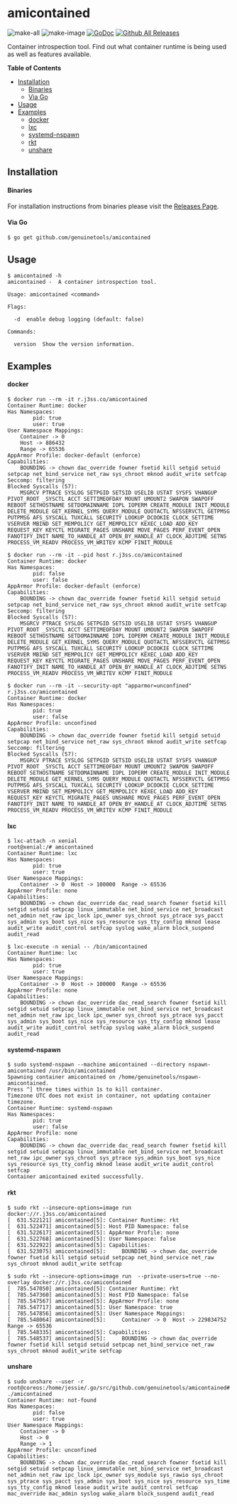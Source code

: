 # amicontained

![make-all](https://github.com/genuinetools/amicontained/workflows/make%20all/badge.svg)
![make-image](https://github.com/genuinetools/amicontained/workflows/make%20image/badge.svg)
[![GoDoc](https://img.shields.io/badge/godoc-reference-5272B4.svg?style=for-the-badge)](https://godoc.org/github.com/genuinetools/amicontained)
[![Github All Releases](https://img.shields.io/github/downloads/genuinetools/amicontained/total.svg?style=for-the-badge)](https://github.com/genuinetools/amicontained/releases)

Container introspection tool. Find out what container runtime is being used as
well as features available.

<!-- START doctoc generated TOC please keep comment here to allow auto update -->
<!-- DON'T EDIT THIS SECTION, INSTEAD RE-RUN doctoc TO UPDATE -->
**Table of Contents**

- [Installation](#installation)
    - [Binaries](#binaries)
    - [Via Go](#via-go)
- [Usage](#usage)
- [Examples](#examples)
    - [docker](#docker)
    - [lxc](#lxc)
    - [systemd-nspawn](#systemd-nspawn)
    - [rkt](#rkt)
    - [unshare](#unshare)

<!-- END doctoc generated TOC please keep comment here to allow auto update -->

## Installation

#### Binaries

For installation instructions from binaries please visit the [Releases Page](https://github.com/genuinetools/amicontained/releases).

#### Via Go

```bash
$ go get github.com/genuinetools/amicontained
```

## Usage

```console
$ amicontained -h
amicontained -  A container introspection tool.

Usage: amicontained <command>

Flags:

  -d  enable debug logging (default: false)

Commands:

  version  Show the version information.
```

## Examples

#### docker

```console
$ docker run --rm -it r.j3ss.co/amicontained
Container Runtime: docker
Has Namespaces:
        pid: true
        user: true
User Namespace Mappings:
	Container -> 0
	Host -> 886432
	Range -> 65536
AppArmor Profile: docker-default (enforce)
Capabilities:
	BOUNDING -> chown dac_override fowner fsetid kill setgid setuid setpcap net_bind_service net_raw sys_chroot mknod audit_write setfcap
Seccomp: filtering
Blocked Syscalls (57):
    MSGRCV PTRACE SYSLOG SETPGID SETSID USELIB USTAT SYSFS VHANGUP PIVOT_ROOT _SYSCTL ACCT SETTIMEOFDAY MOUNT UMOUNT2 SWAPON SWAPOFF REBOOT SETHOSTNAME SETDOMAINNAME IOPL IOPERM CREATE_MODULE INIT_MODULE DELETE_MODULE GET_KERNEL_SYMS QUERY_MODULE QUOTACTL NFSSERVCTL GETPMSG PUTPMSG AFS_SYSCALL TUXCALL SECURITY LOOKUP_DCOOKIE CLOCK_SETTIME VSERVER MBIND SET_MEMPOLICY GET_MEMPOLICY KEXEC_LOAD ADD_KEY REQUEST_KEY KEYCTL MIGRATE_PAGES UNSHARE MOVE_PAGES PERF_EVENT_OPEN FANOTIFY_INIT NAME_TO_HANDLE_AT OPEN_BY_HANDLE_AT CLOCK_ADJTIME SETNS PROCESS_VM_READV PROCESS_VM_WRITEV KCMP FINIT_MODULE

$ docker run --rm -it --pid host r.j3ss.co/amicontained
Container Runtime: docker
Has Namespaces:
        pid: false
        user: false
AppArmor Profile: docker-default (enforce)
Capabilities:
	BOUNDING -> chown dac_override fowner fsetid kill setgid setuid setpcap net_bind_service net_raw sys_chroot mknod audit_write setfcap
Seccomp: filtering
Blocked Syscalls (57):
    MSGRCV PTRACE SYSLOG SETPGID SETSID USELIB USTAT SYSFS VHANGUP PIVOT_ROOT _SYSCTL ACCT SETTIMEOFDAY MOUNT UMOUNT2 SWAPON SWAPOFF REBOOT SETHOSTNAME SETDOMAINNAME IOPL IOPERM CREATE_MODULE INIT_MODULE DELETE_MODULE GET_KERNEL_SYMS QUERY_MODULE QUOTACTL NFSSERVCTL GETPMSG PUTPMSG AFS_SYSCALL TUXCALL SECURITY LOOKUP_DCOOKIE CLOCK_SETTIME VSERVER MBIND SET_MEMPOLICY GET_MEMPOLICY KEXEC_LOAD ADD_KEY REQUEST_KEY KEYCTL MIGRATE_PAGES UNSHARE MOVE_PAGES PERF_EVENT_OPEN FANOTIFY_INIT NAME_TO_HANDLE_AT OPEN_BY_HANDLE_AT CLOCK_ADJTIME SETNS PROCESS_VM_READV PROCESS_VM_WRITEV KCMP FINIT_MODULE

$ docker run --rm -it --security-opt "apparmor=unconfined" r.j3ss.co/amicontained
Container Runtime: docker
Has Namespaces:
        pid: true
        user: false
AppArmor Profile: unconfined
Capabilities:
	BOUNDING -> chown dac_override fowner fsetid kill setgid setuid setpcap net_bind_service net_raw sys_chroot mknod audit_write setfcap
Seccomp: filtering
Blocked Syscalls (57):
    MSGRCV PTRACE SYSLOG SETPGID SETSID USELIB USTAT SYSFS VHANGUP PIVOT_ROOT _SYSCTL ACCT SETTIMEOFDAY MOUNT UMOUNT2 SWAPON SWAPOFF REBOOT SETHOSTNAME SETDOMAINNAME IOPL IOPERM CREATE_MODULE INIT_MODULE DELETE_MODULE GET_KERNEL_SYMS QUERY_MODULE QUOTACTL NFSSERVCTL GETPMSG PUTPMSG AFS_SYSCALL TUXCALL SECURITY LOOKUP_DCOOKIE CLOCK_SETTIME VSERVER MBIND SET_MEMPOLICY GET_MEMPOLICY KEXEC_LOAD ADD_KEY REQUEST_KEY KEYCTL MIGRATE_PAGES UNSHARE MOVE_PAGES PERF_EVENT_OPEN FANOTIFY_INIT NAME_TO_HANDLE_AT OPEN_BY_HANDLE_AT CLOCK_ADJTIME SETNS PROCESS_VM_READV PROCESS_VM_WRITEV KCMP FINIT_MODULE
```

#### lxc

```console
$ lxc-attach -n xenial
root@xenial:/# amicontained
Container Runtime: lxc
Has Namespaces:
        pid: true
        user: true
User Namespace Mappings:
	Container -> 0	Host -> 100000	Range -> 65536
AppArmor Profile: none
Capabilities:
	BOUNDING -> chown dac_override dac_read_search fowner fsetid kill setgid setuid setpcap linux_immutable net_bind_service net_broadcast net_admin net_raw ipc_lock ipc_owner sys_chroot sys_ptrace sys_pacct sys_admin sys_boot sys_nice sys_resource sys_tty_config mknod lease audit_write audit_control setfcap syslog wake_alarm block_suspend audit_read

$ lxc-execute -n xenial -- /bin/amicontained
Container Runtime: lxc
Has Namespaces:
        pid: true
        user: true
User Namespace Mappings:
	Container -> 0	Host -> 100000	Range -> 65536
AppArmor Profile: none
Capabilities:
	BOUNDING -> chown dac_override dac_read_search fowner fsetid kill setgid setuid setpcap linux_immutable net_bind_service net_broadcast net_admin net_raw ipc_lock ipc_owner sys_chroot sys_ptrace sys_pacct sys_admin sys_boot sys_nice sys_resource sys_tty_config mknod lease audit_write audit_control setfcap syslog wake_alarm block_suspend audit_read
```

#### systemd-nspawn

```console
$ sudo systemd-nspawn --machine amicontained --directory nspawn-amicontained /usr/bin/amicontained
Spawning container amicontained on /home/genuinetools/nspawn-amicontained.
Press ^] three times within 1s to kill container.
Timezone UTC does not exist in container, not updating container timezone.
Container Runtime: systemd-nspawn
Has Namespaces:
        pid: true
        user: false
AppArmor Profile: none
Capabilities:
	BOUNDING -> chown dac_override dac_read_search fowner fsetid kill setgid setuid setpcap linux_immutable net_bind_service net_broadcast net_raw ipc_owner sys_chroot sys_ptrace sys_admin sys_boot sys_nice sys_resource sys_tty_config mknod lease audit_write audit_control setfcap
Container amicontained exited successfully.
```

#### rkt

```console
$ sudo rkt --insecure-options=image run docker://r.j3ss.co/amicontained
[  631.522121] amicontained[5]: Container Runtime: rkt
[  631.522471] amicontained[5]: Host PID Namespace: false
[  631.522617] amicontained[5]: AppArmor Profile: none
[  631.522768] amicontained[5]: User Namespace: false
[  631.522922] amicontained[5]: Capabilities:
[  631.523075] amicontained[5]: 	BOUNDING -> chown dac_override fowner fsetid kill setgid setuid setpcap net_bind_service net_raw sys_chroot mknod audit_write setfcap

$ sudo rkt --insecure-options=image run  --private-users=true --no-overlay docker://r.j3ss.co/amicontained
[  785.547050] amicontained[5]: Container Runtime: rkt
[  785.547360] amicontained[5]: Host PID Namespace: false
[  785.547567] amicontained[5]: AppArmor Profile: none
[  785.547717] amicontained[5]: User Namespace: true
[  785.547856] amicontained[5]: User Namespace Mappings:
[  785.548064] amicontained[5]: 	Container -> 0	Host -> 229834752	Range -> 65536
[  785.548335] amicontained[5]: Capabilities:
[  785.548537] amicontained[5]: 	BOUNDING -> chown dac_override fowner fsetid kill setgid setuid setpcap net_bind_service net_raw sys_chroot mknod audit_write setfcap
```

#### unshare

```console
$ sudo unshare --user -r
root@coreos:/home/jessie/.go/src/github.com/genuinetools/amicontained# ./amicontained
Container Runtime: not-found
Has Namespaces:
        pid: false
        user: true
User Namespace Mappings:
	Container -> 0
	Host -> 0
	Range -> 1
AppArmor Profile: unconfined
Capabilities:
	BOUNDING -> chown dac_override dac_read_search fowner fsetid kill setgid setuid setpcap linux_immutable net_bind_service net_broadcast net_admin net_raw ipc_lock ipc_owner sys_module sys_rawio sys_chroot sys_ptrace sys_pacct sys_admin sys_boot sys_nice sys_resource sys_time sys_tty_config mknod lease audit_write audit_control setfcap mac_override mac_admin syslog wake_alarm block_suspend audit_read
```

